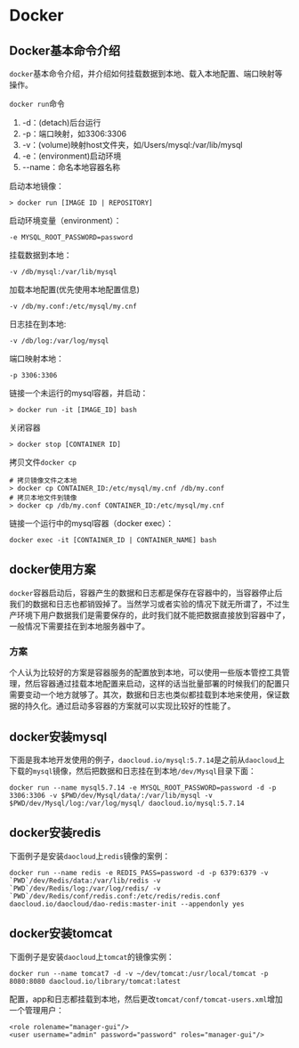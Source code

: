 # Docker

## Docker基本命令介绍

`docker`基本命令介绍，并介绍如何挂载数据到本地、载入本地配置、端口映射等操作。

`docker run`命令
>
1. -d：(detach)后台运行
2. -p：端口映射，如3306:3306
3. -v：(volume)映射host文件夹，如/Users/mysql:/var/lib/mysql
4. -e：(environment)启动环境
5. --name：命名本地容器名称

启动本地镜像：

	> docker run [IMAGE ID | REPOSITORY]
	
启动环境变量（environment）：

	-e MYSQL_ROOT_PASSWORD=password

挂载数据到本地：

	-v /db/mysql:/var/lib/mysql
	
加载本地配置(优先使用本地配置信息)

	-v /db/my.conf:/etc/mysql/my.cnf
	
日志挂在到本地:

	-v /db/log:/var/log/mysql
	
端口映射本地：
	
	-p 3306:3306

链接一个未运行的mysql容器，并启动：

	> docker run -it [IMAGE_ID] bash
		
关闭容器
	
	> docker stop [CONTAINER ID]
	
拷贝文件`docker cp`

	# 拷贝镜像文件之本地
	> docker cp CONTAINER_ID:/etc/mysql/my.cnf /db/my.conf
	# 拷贝本地文件到镜像
	> docker cp /db/my.conf CONTAINER_ID:/etc/mysql/my.cnf
		
链接一个运行中的mysql容器（docker exec）：
	
	docker exec -it [CONTAINER_ID | CONTAINER_NAME] bash
	
## docker使用方案

`docker`容器启动后，容器产生的数据和日志都是保存在容器中的，当容器停止后我们的数据和日志也都销毁掉了。当然学习或者实验的情况下就无所谓了，不过生产环境下用户数据我们是需要保存的，此时我们就不能把数据直接放到容器中了，一般情况下需要挂在到本地服务器中了。

### 方案

个人认为比较好的方案是容器服务的配置放到本地，可以使用一些版本管控工具管理，然后容器通过挂载本地配置来启动，这样的话当批量部署的时候我们的配置只需要变动一个地方就够了。其次，数据和日志也类似都挂载到本地来使用，保证数据的持久化。通过启动多容器的方案就可以实现比较好的性能了。

## docker安装mysql

下面是我本地开发使用的例子，`daocloud.io/mysql:5.7.14`是之前从`daocloud`上下载的`mysql`镜像，然后把数据和日志挂在到本地`/dev/Mysql`目录下面：

	docker run --name mysql5.7.14 -e MYSQL_ROOT_PASSWORD=password -d -p 3306:3306 -v $PWD/dev/Mysql/data/:/var/lib/mysql -v $PWD/dev/Mysql/log:/var/log/mysql/ daocloud.io/mysql:5.7.14
	
## docker安装redis

下面例子是安装`daocloud`上`redis`镜像的案例：

	docker run --name redis -e REDIS_PASS=password -d -p 6379:6379 -v `PWD`/dev/Redis/data:/var/lib/redis -v `PWD`/dev/Redis/log:/var/log/redis/ -v `PWD`/dev/Redis/conf/redis.conf:/etc/redis/redis.conf daocloud.io/daocloud/dao-redis:master-init --appendonly yes

## docker安装tomcat

下面例子是安装`daocloud`上`tomcat`的镜像实例：

	docker run --name tomcat7 -d -v ~/dev/tomcat:/usr/local/tomcat -p 8080:8080 daocloud.io/library/tomcat:latest

配置，app和日志都挂载到本地，然后更改`tomcat/conf/tomcat-users.xml`增加一个管理用户：

	<role rolename="manager-gui"/>
	<user username="admin" password="password" roles="manager-gui"/>

